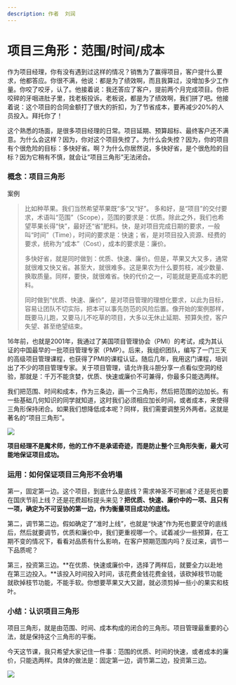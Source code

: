 ```yaml
---
description: 作者  刘润
---
```


# 项目三角形：范围/时间/成本

作为项目经理，你有没有遇到过这样的情况？销售为了赢得项目，客户提什么要求，他都答应。你很不满，他说：都是为了绩效啊，而且我算过，没增加多少工作量。你咬了咬牙，认了。他接着说：我还答应了客户，提前两个月完成项目。你把咬碎的牙咽进肚子里，找老板投诉。老板说，都是为了绩效啊，我们拼了吧。他接着说：这个项目的合同金额打了很大的折扣，为了节省成本，要再减少20%的人员投入。拜托你了！

这个熟悉的场面，是很多项目经理的日常。项目延期、预算超标、最终客户还不满意。为什么会这样？因为，你对这个项目失控了。为什么会失控？因为，你的项目有个很危险的目标：多快好省。啊？为什么你居然说，多快好省，是个很危险的目标？因为它稍有不慎，就会让“项目三角形”无法闭合。

### 概念：项目三角形

案例

> 比如种苹果。我们当然希望苹果既“多”又“好”。 多和好，是“项目”的交付要求，术语叫“范围”（Scope），范围的要求是：优质。除此之外，我们也希望苹果长得“快”，最好还“省”肥料。快，是对项目完成日期的要求，一般叫“时间”（Time），时间的要求是：快速；省，是对项目投入资源、经费的要求，统称为“成本”（Cost），成本的要求是：廉价。
>
> 多快好省，就是同时做到：优质、快速、廉价。但是，苹果又大又多，通常就很难又快又省。甚至大，就很难多。这是果农为什么要剪枝，减少数量、换取质量。同样，要快，就很难省。快的代价之一，可能就是更高成本的肥料。
>
> 同时做到“优质、快速、廉价”，是对项目管理的理想化要求，以此为目标，容易让团队不切实际，把本可以事先防范的风险后置。像开始的案例那样，既要马儿跑，又要马儿不吃草的项目，大多以无休止延期、预算失控，客户失望、甚至绝望结束。

16年前，也就是2001年，我通过了美国项目管理协会（PMI）的考试，成为其认证的中国最早的一批项目管理专家（PMP）。后来，我组织团队，编写了一门三天的高级项目管理课程，也获得了PMI的课程认证。随后几年，我用这门课程，培训出了不少的项目管理专家。关于项目管理，请允许我斗胆分享一点看似空洞的经验，那就是：千万不能贪婪，优质、快速或廉价不可兼得，你最多只能选两样。

我们把范围、时间和成本，作为三条边，画一个三角形，然后把范围的边加长。有一些基础几何知识的同学就知道，这时我们必须相应加长时间，或者成本，来使得三角形保持闭合。如果我们想降低成本呢？同样，我们需要调整另外两者。这就是著名的“项目三角形”。

![](https://piccdn.igetget.com/img/201808/20/201808200938140771298279.png?700w_1l_1an.src)

**项目经理不是魔术师，他的工作不是承诺奇迹，而是防止整个三角形失衡，最大可能地保证项目成功。**

### 运用：如何保证项目三角形不会坍塌

第一，固定第一边。这个项目，到底什么是底线？需求神圣不可删减？还是死也要在国庆节前上线？还是花费超标提头来见？**把优质、快速、廉价中的一项、且只有一项，确定为不可妥协的第一边，作为衡量项目成功的底线。**

第二，调节第二边。假如确定了“准时上线”，也就是“快速”作为死也要坚守的底线后，然后就要调节，优质和廉价中，我们更重视哪一个。试着减少一些预算，在工期不变的情况下，看看对品质有什么影响，在客户预期范围内吗？反过来，调节一下品质呢？

第三，投资第三边。**在优质、快速或廉价中，选择了两样后，就要全力以赴地在第三边投入。**该投入时间投入时间，该花费金钱花费金钱，该砍掉枝节功能就砍掉枝节功能，不能手软。你想要苹果又大又甜，就必须剪掉一些小的果实和枝叶。

### 小结：认识项目三角形

项目三角形，就是由范围、时间、成本构成的闭合的三角形。项目管理最重要的心法，就是保持这个三角形的平衡。

今天这节课，我只希望大家记住一件事：范围的优质、时间的快速，或者成本的廉价，只能选两样。具体的做法是：固定第一边，调节第二边，投资第三边。

![](https://piccdn.igetget.com/img/201703/10/201703101546324237251339.png?700w_1l_1an.src)  


